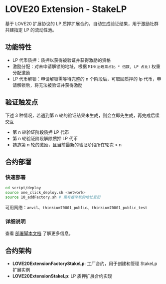 # LOVE20 Extension - StakeLP

基于 LOVE20 扩展协议的 LP 质押扩展合约，自动生成验证结果，用于激励社群共建指定 LP 的流动性池。

## 功能特性

- LP 代币质押：质押以获得被验证并获得激励的资格
- 激励分配：对未申请解锁的地址，根据 `MIN(治理票占比 * 倍数, LP 占比)` 权重分配激励
- LP 代币解锁：申请解锁需等待完整的 n 个阶段后，可取回质押的 lp 代币，申请解锁后，将无法被验证并获得激励

## 验证触发点

下述 3 种情况，若遇到第 n 轮的验证结果未生成，则会立即先生成，再完成后续交互

- 第 n 轮验证阶段质押 LP 代币
- 第 n 轮验证阶段解除质押 LP 代币
- 铸造第 n 轮的激励，且当前最新的验证阶段所在轮次 > n

## 合约部署

### 快速部署

```bash
cd script/deploy
source one_click_deploy.sh <network>
source 10_addFactory.sh # 需有推举权的地址发起
```

可用网络：`anvil`、`thinkium70001_public`、`thinkium70001_public_test`

### 详细说明

查看 [部署脚本文档](script/deploy/README.md) 了解更多信息。

## 合约架构

- **LOVE20ExtensionFactoryStakeLp**: 工厂合约，用于创建和管理 StakeLp 扩展实例
- **LOVE20ExtensionStakeLp**: LP 质押扩展合约实现
